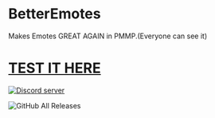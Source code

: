 # BetterEmotes
Makes Emotes GREAT AGAIN in PMMP.(Everyone can see it)
# [TEST IT HERE](minecraft://?addExternalServer=StimoMC.com|stimomc.com:19132)
<a href="https://stimomc.de/discord"><img src="https://discordapp.com/api/guilds/664707991974576137/embed.png" alt="Discord server"/></a>

![GitHub All Releases](https://img.shields.io/github/downloads/xxarox/betteremotes/total?color=green)
